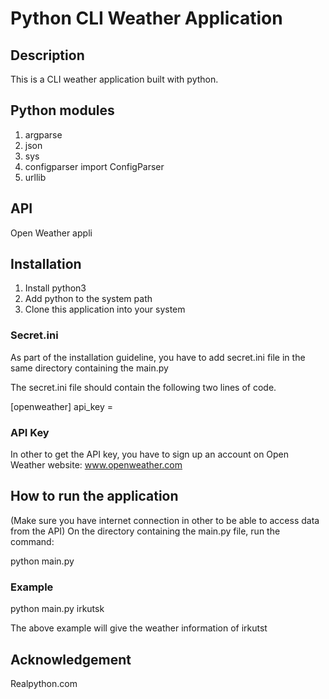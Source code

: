 # Python CLI Weather Application

## Description
This is a CLI weather application built with python.

## Python modules
1. argparse
2. json
3. sys
4. configparser import ConfigParser
5. urllib

## API
Open Weather appli

## Installation
1. Install python3
2. Add python to the system path
3. Clone this application into your system

### Secret.ini
As part of the installation guideline, you have to add secret.ini file in the same directory containing the main.py

The secret.ini file should contain the following two lines of code.

[openweather]
api_key = <Your API key>

### API Key
In other to get the API key, you have to sign up an account on Open Weather website:
www.openweather.com

## How to run the application
(Make sure you have internet connection in other to be able to access data from the API)
On the directory containing the main.py file, run the command:

python main.py <name of city>

### Example
python main.py irkutsk

The above example will give the weather information of irkutst

## Acknowledgement
Realpython.com

